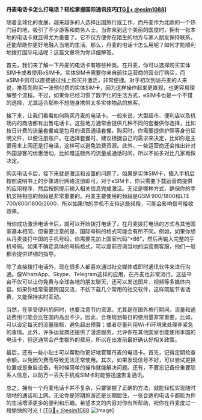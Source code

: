**丹麦电话卡怎么打电话？轻松掌握国际通讯技巧[[TG💪+ @esim1088](https://t.me/s/esim1088)]**

随着全球化的发展，越来越多的人选择出国旅行或工作，而丹麦作为北欧的一个热门目的地，吸引了不少游客和商务人士。当你来到这个美丽的国度时，拥有一张本地的电话卡就显得尤为重要了。它不仅方便你在陌生的地方与家人朋友保持联系，还能帮助你更好地融入当地的生活。那么，丹麦的电话卡怎么用呢？如何才能顺利地拨打国际电话呢？这篇文章将为你详细解答。

首先，我们来了解一下丹麦的电话卡有哪些种类。在丹麦，你可以选择购买实体SIM卡或者使用eSIM卡。实体SIM卡需要你亲自前往运营商的营业厅购买，而eSIM卡则可以直接通过线上购买并激活，非常便捷。对于初次到访丹麦的人来说，推荐先购买一张预付费的实体SIM卡，因为这样操作起来更直观，也更容易理解整个流程。不过，如果你已经习惯了数字化的生活方式，eSIM卡也是一个不错的选择，尤其适合那些不想随身携带太多实体物品的旅客。

接下来，让我们看看如何购买丹麦的电话卡。一般来说，大型超市、便利店以及机场内的商店都有出售电话卡。这些地方通常会提供几种不同的套餐供你选择，比如按日计费的流量套餐或是包月的语音通话套餐。购买时，你需要提供护照等身份证明文件，以便注册账户。在选择套餐时，建议根据自己的需求来决定，比如你是主要用来上网还是打电话，这样可以避免浪费资源。此外，一些运营商还会推出针对外国游客的优惠活动，比如赠送额外的流量或通话时间，所以不妨多对比几家再做决定。

购买电话卡后，接下来就是激活和设置的问题了。如果是实体SIM卡，插入手机后按照说明书上的步骤进行网络注册即可。对于eSIM卡，你只需要下载运营商提供的应用程序，然后按照提示输入相关信息完成激活。无论是哪种方式，确保你的手机支持相应的频段是非常重要的。丹麦主要使用的频段是GSM 900/1800和LTE 700/800/1800/2600，所以如果你的手机不支持这些频段，可能会影响信号接收效果。

当你成功激活电话卡后，就可以开始拨打电话了。在丹麦拨打电话的方式与其他国家基本相同，但需要注意的是，国际号码的格式可能会有所不同。例如，如果你想从丹麦拨打中国的手机号码，你需要先加上国家代码“+86”，然后再输入完整的手机号码。如果不确定具体的号码格式，可以提前咨询当地的运营商客服，他们一般都会提供详细的指导。

除了直接拨打电话外，现在很多人都喜欢通过社交媒体或即时通讯软件来进行沟通。像WhatsApp、Skype、Telegram这样的应用，在丹麦也非常流行。这些平台不仅可以让你免费与全球各地的朋友聊天，还可以发送图片、视频等多媒体内容。如果你经常需要跨国交流，不妨下载几个常用的社交软件，这样既能节省话费，又能保持实时互动。

当然，在享受便利的同时，也要注意节约资源。尤其是在国外旅行期间，流量和通话费用可能会比在国内高出不少。因此，合理规划每日的使用量非常重要。比如，可以设定每天的流量限额，避免超出预算；或者尽量利用Wi-Fi环境来处理非紧急的事情。此外，许多运营商还提供了漫游服务，允许你在其他国家也能使用本国的电话卡，但这通常会产生额外的费用，所以在出发前最好确认好相关政策。

最后，还有一些小贴士可以帮助你更好地管理丹麦的电话卡。首先，记得定期检查余额，以免因欠费而导致无法正常使用。其次，如果发现信号不好，可以尝试更换位置或是重启设备，有时候简单的操作就能解决问题。还有，不要忘记备份重要联系人信息，以防万一丢失手机或SIM卡时能够迅速恢复通讯。

总之，拥有一个丹麦电话卡并不复杂，只要掌握了正确的方法，就能轻松实现随时随地的通话和上网。无论你是短期旅游还是长期居住，一张合适的电话卡都能为你的生活增添更多的便利和乐趣。希望本文的内容对你有所帮助，祝你在丹麦度过一段愉快的时光！[[TG💪+ @esim1088](https://t.me/s/esim1088) ![Image](https://i.postimg.cc/4NQfJmqS/Snipaste-2025-05-13-00-14-12.png)]